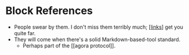 # Block References

- People swear by them. I don't miss them terribly much; [[links]] get you quite far.
- They will come when there's a solid Markdown-based-tool standard.
  - Perhaps part of the [[agora protocol]].


[//begin]: # "Autogenerated link references for markdown compatibility"
[links]: links "Links"
[agora-protocol]: agora-protocol "Agora Protocol"
[//end]: # "Autogenerated link references"